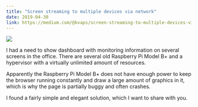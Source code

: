 ```yaml
---
title: "Screen streaming to multiple devices via network"
date: 2019-04-30
link: https://medium.com/@kvaps/screen-streaming-to-multiple-devices-via-network-7c8d267bdaad
---
```


![](https://miro.medium.com/max/3701/1*2P2MvNWAEffBGR85d8nJcQ.png)

I had a need to show dashboard with monitoring information on several screens in the office. There are several old Raspberry Pi Model B+ and a hypervisor with a virtually unlimited amount of resources.

Apparently the Raspberry Pi Model B+ does not have enough power to keep the browser running constantly and draw a large amount of graphics in it, which is why the page is partially buggy and often crashes.

I found a fairly simple and elegant solution, which I want to share with you.

<!--more-->
